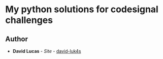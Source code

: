 # My python solutions for codesignal challenges


## Author

* **David Lucas** - *Site* - [david-luk4s](https://david-luk4s.github.io/)